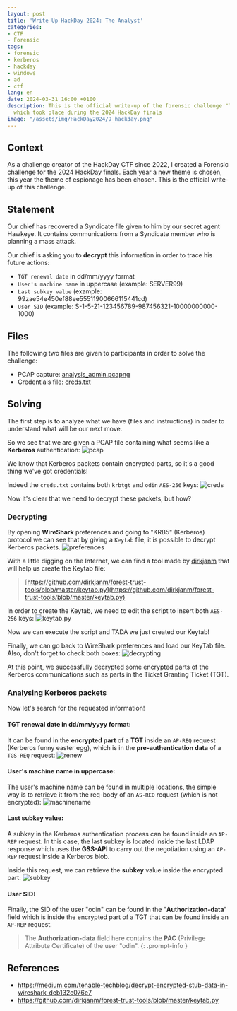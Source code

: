 ```yaml
---
layout: post
title: 'Write Up HackDay 2024: The Analyst'
categories:
- CTF
- Forensic
tags:
- forensic
- kerberos
- hackday
- windows
- ad
- ctf
lang: en
date: 2024-03-31 16:00 +0100
description: This is the official write-up of the forensic challenge "The Analyst"
  which took place during the 2024 HackDay finals
image: "/assets/img/HackDay2024/9_hackday.png"
---
```

## Context
As a challenge creator of the HackDay CTF since 2022, I created a Forensic challenge for the 2024 HackDay finals.
Each year a new theme is chosen, this year the theme of espionage has been chosen.
This is the official write-up of this challenge.

## Statement
Our chief has recovered a Syndicate file given to him by our secret agent Hawkeye. It contains communications from a Syndicate member who is planning a mass attack.

Our chief is asking you to **decrypt** this information in order to trace his future actions:

* `TGT renewal date` in dd/mm/yyyy format
* `User's machine name` in uppercase (example: SERVER99)
* `Last subkey value` (example: 99zae54e450ef88ee55511900666115441cd)
* `User SID` (example: S-1-5-21-123456789-987456321-10000000000-1000)

## Files

The following two files are given to participants in order to solve the challenge:
* PCAP capture: [analysis_admin.pcapng](/files/HackDay2024/analysis_admin.pcapng)
* Credentials file: [creds.txt](/files/HackDay2024/creds.txt)

## Solving

The first step is to analyze what we have (files and instructions) in order to understand what will be our next move.

So we see that we are given a PCAP file containing what seems like a **Kerberos** authentication: 
![pcap](/assets/img/HackDay2024/1_pcap.png)

We know that Kerberos packets contain encrypted parts, so it's a good thing we've got credentials!

Indeed the `creds.txt` contains both `krbtgt` and `odin` `AES-256` keys:
![creds](/assets/img/HackDay2024/0_creds.png)

Now it's clear that we need to decrypt these packets, but how?

### Decrypting

By opening **WireShark** preferences and going to "KRB5" (Kerberos) protocol we can see that by giving a `Keytab` file, it is possible to decrypt Kerberos packets.
![preferences](/assets/img/HackDay2024/2_preferences.png)

With a little digging on the Internet, we can find a tool made by [dirkjanm](https://github.com/dirkjanm) that will help us create the Keytab file:

> [https://github.com/dirkjanm/forest-trust-tools/blob/master/keytab.py](https://github.com/dirkjanm/forest-trust-tools/blob/master/keytab.py)

In order to create the Keytab, we need to edit the script to insert both `AES-256` keys:
![keytab.py](/assets/img/HackDay2024/3_keytabpy.png)

Now we can execute the script and TADA we just created our Keytab!

Finally, we can go back to WireShark preferences and load our KeyTab file.
Also, don't forget to check both boxes:
![decrypting](/assets/img/HackDay2024/4_decrypting.png)

At this point, we successfully decrypted some encrypted parts of the Kerberos communications such as parts in the Ticket Granting Ticket (TGT).

### Analysing Kerberos packets

Now let's search for the requested information!

#### TGT renewal date in dd/mm/yyyy format:

It can be found in the **encrypted part** of a **TGT** inside an `AP-REQ` request (Kerberos funny easter egg), which is in the **pre-authentication data** of a `TGS-REQ` request:
![renew](/assets/img/HackDay2024/5_renew.png)

#### User's machine name in uppercase:

The user's machine name can be found in multiple locations, the simple way is to retrieve it from the req-body of an `AS-REQ` request (which is not encrypted):
![machinename](/assets/img/HackDay2024/6_machinename.png)

#### Last subkey value:

A subkey in the Kerberos authentication process can be found inside an `AP-REP` request.
In this case, the last subkey is located inside the last LDAP response which uses the **GSS-API** to carry out the negotiation using an `AP-REP` request inside a Kerberos blob.

Inside this request, we can retrieve the **subkey** value inside the encrypted part:
![subkey](/assets/img/HackDay2024/7_subkey.png)

#### User SID:

Finally, the SID of the user "odin" can be found in the "**Authorization-data**" field which is inside the encrypted part of a TGT that can be found inside an `AP-REP` request.

> The **Authorization-data** field here contains the **PAC** (Privilege Attribute Certificate) of the user "odin".
{: .prompt-info }

## References
- https://medium.com/tenable-techblog/decrypt-encrypted-stub-data-in-wireshark-deb132c076e7
- https://github.com/dirkjanm/forest-trust-tools/blob/master/keytab.py
